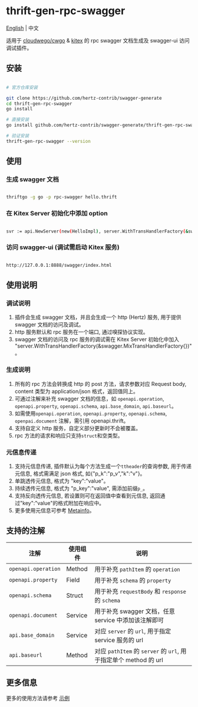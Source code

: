 # thrift-gen-rpc-swagger

[English](README.md) | 中文

适用于 [cloudwego/cwgo](https://github.com/cloudwego/cwgo) & [kitex](https://github.com/cloudwego/kitex) 的 rpc swagger 文档生成及 swagger-ui 访问调试插件。

## 安装

```sh

# 官方仓库安装

git clone https://github.com/hertz-contrib/swagger-generate
cd thrift-gen-rpc-swagger
go install

# 直接安装
go install github.com/hertz-contrib/swagger-generate/thrift-gen-rpc-swagger@latest

# 验证安装
thrift-gen-rpc-swagger --version
```

## 使用

### 生成 swagger 文档

```sh

thriftgo -g go -p rpc-swagger hello.thrift

```
### 在 Kitex Server 初始化中添加 option

```sh

svr := api.NewServer(new(HelloImpl), server.WithTransHandlerFactory(&swagger.MixTransHandlerFactory{}))

```

### 访问 swagger-ui (调试需启动 Kitex 服务)

```sh

http://127.0.0.1:8888/swagger/index.html
```

## 使用说明

### 调试说明
1. 插件会生成 swagger 文档，并且会生成一个 http (Hertz) 服务, 用于提供 swagger 文档的访问及调试。
2. http 服务默认和 rpc 服务在一个端口, 通过嗅探协议实现。
3. swagger 文档的访问及 rpc 服务的调试需在 Kitex Server 初始化中加入 "server.WithTransHandlerFactory(&swagger.MixTransHandlerFactory{})"。

### 生成说明
1. 所有的 rpc 方法会转换成 http 的 post 方法，请求参数对应 Request body, content 类型为 application/json 格式，返回值同上。
2. 可通过注解来补充 swagger 文档的信息，如 `openapi.operation`, `openapi.property`, `openapi.schema`, `api.base_domain`, `api.baseurl`。
3. 如需使用`openapi.operation`, `openapi.property`, `openapi.schema`, `openpai.document` 注解，需引用 openapi.thrift。
4. 支持自定义 http 服务，自定义部分更新时不会被覆盖。
5. rpc 方法的请求和响应只支持`struct`和空类型。

### 元信息传递
1. 支持元信息传递, 插件默认为每个方法生成一个`ttheader`的查询参数, 用于传递元信息, 格式需满足 json 格式, 如{"p_k":"p_v","k":"v"}。
2. 单跳透传元信息, 格式为 "key":"value"。
3. 持续透传元信息, 格式为 "p_key":"value", 需添加前缀`p_`。
4. 支持反向透传元信息, 若设置则可在返回值中查看到元信息, 返回通过"key":"value"的格式附加在响应中。
5. 更多使用元信息可参考 [Metainfo](https://www.cloudwego.io/zh/docs/kitex/tutorials/advanced-feature/metainfo/)。

## 支持的注解

| 注解                  | 使用组件    | 说明                                                    |  
|---------------------|---------|-------------------------------------------------------|
| `openapi.operation` | Method  | 用于补充 `pathItem` 的 `operation`                         |
| `openapi.property`  | Field   | 用于补充 `schema` 的 `property`                            |
| `openapi.schema`    | Struct  | 用于补充 `requestBody` 和 `response` 的 `schema`            |
| `openapi.document`  | Service | 用于补充 swagger 文档，任意 service 中添加该注解即可                   |
| `api.base_domain`   | Service | 对应 `server` 的 `url`, 用于指定 service 服务的 url             |
| `api.baseurl`       | Method  | 对应 `pathItem` 的 `server` 的 `url`, 用于指定单个 method 的 url |

## 更多信息

更多的使用方法请参考 [示例](example/hello.thrift)




